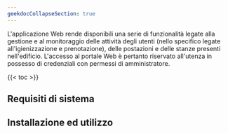 ```yaml
---
geekdocCollapseSection: true
---
```


L'applicazione Web rende disponibili una serie di funzionalità legate alla gestione e al monitoraggio delle attività degli utenti (nello specifico legate all'igienizzazione e prenotazione), delle postazioni e delle stanze presenti nell'edificio. L'accesso al portale Web è pertanto riservato all'utenza in possesso di credenziali con permessi di amministratore.

{{< toc >}}

## Requisiti di sistema

## Installazione ed utilizzo

